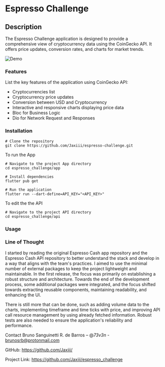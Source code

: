 # Espresso Challenge

## Description
The Espresso Challenge application is designed to provide a comprehensive view of cryptocurrency data using the CoinGecko API. It offers price updates, conversion rates, and charts for market trends.

![Demo](https://i.imgur.com/fqlN0he.gif)

### Features
List the key features of the application using CoinGecko API:

- Cryptocurrencies list
- Cryptocurrency price updates
- Conversion between USD and Cryptocurrency
- Interactive and responsive charts displaying price data
- Bloc for Business Logic
- Dio for Network Request and Responses

### Installation

```
# Clone the repository
git clone https://github.com/Jaxiii/espresso-challenge.git
```

To run the App

```
# Navigate to the project App directory
cd espresso_challenge/app
```

```
# Install dependencies
flutter pub get
```
```
# Run the application
flutter run --dart-define=API_KEY="<API_KEY>"
```

To edit the the API

```
# Navigate to the project API directory
cd espresso_challenge/api
```

### Usage

### Line of Thought

I started by reading the original Espresso Cash app repository and the Espresso Cash API repository to better understand the stack and develop in a way that aligns with the team's practices. I aimed to use the minimal number of external packages to keep the project lightweight and maintainable. In the first release, the focus was primarily on establishing a robust structure and architecture. Towards the end of the development process, some additional packages were integrated, and the focus shifted towards extracting reusable components, maintaining readability, and enhancing the UI.

There is still more that can be done, such as adding volume data to the charts, implementing timeframe and time ticks with price, and improving API call resource management by using already fetched information. Robust tests are also needed to ensure the application's reliability and performance.

Contact
Bruno Sanguinetti R. de Barros – @_73v3n_ - brunosrb@protonmail.com

GitHub: https://github.com/Jaxiii/

Project Link: https://github.com/Jaxiii/espresso_challenge
